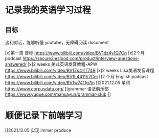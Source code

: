 # 记录我的英语学习过程

## 目标
流利对话，能够听懂 youtube，无障碍阅读 document

[x]第一周 音标 https://www.bilibili.com/video/BV1dz4y1Q7Cn
[x]2个月 podcast https://secure3.eslpod.com/product/interview-questions-answered/
[x]2 weeks 美式英语发音教程-APW https://www.bilibili.com/video/BV1Zs411T74R
[x]2 weeks Lisa美语发音课程 https://www.bilibili.com/video/BV1L4411V7Cm
[]2 个月 English podcast https://www.bilibili.com/video/BV1w7411g7jn
[]2021.12.05 单词 https://www.corpusdata.org/
[]grammar 语法俱乐部 https://www.yuque.com/mahuayun/grammar-club
[] 


# 顺便记录下前端学习
[]2021.12.05 实现 immer produce
